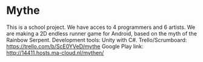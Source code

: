 # Mythe
This is a school project. We have acces to 4 programmers and 6 artists. 
We are making a 2D endless runner game for Android, based on the myth of the Rainbow Serpent.
Development tools: Unity with C#.
Trello/Scrumboard: https://trello.com/b/ScE0YVeD/mythe
Google Play link: http://14411.hosts.ma-cloud.nl/mythen/
